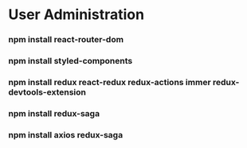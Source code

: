 # User Administration

### npm install react-router-dom
### npm install styled-components
### npm install redux react-redux redux-actions immer redux-devtools-extension
### npm install redux-saga
### npm install axios redux-saga